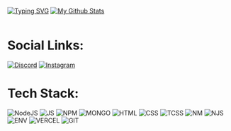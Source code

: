 <a href="https://git.io/typing-svg"><img src="https://readme-typing-svg.herokuapp.com?font=Nunito&pause=1000&color=F7F7F7&repeat=false&random=false&width=435&lines=Hey+There+It's+Vanika!" alt="Typing SVG" /></a>
[![My Github Stats](https://github-stats-alpha.vercel.app/api?username=maybevanika&cc=000&tc=fff&ic=fff&bc=000 "My Stats")](https://github-stats-alpha.vercel.app/api?username=maybevanika&cc=000&tc=fff&ic=fff&bc=000 "My Github Stats")

<img src="https://komarev.com/ghpvc/?username=MaybeVanika&style=flat&color=blue" alt=""> 

# Social Links:
<a href="https://discord.gg/artichq"><img src="https://img.shields.io/badge/Discord-5865F2?style=for-the-badge&logo=discord&logoColor=white" alt="Discord"></a>
<a href="https://instagram/wtfvxni"><img src="https://img.shields.io/badge/Instagram-E4405F?style=for-the-badge&logo=instagram&logoColor=white" alt="Instagram"></a>

# Tech Stack:
![NodeJS](https://img.shields.io/badge/Node.js-339933.svg?style=for-the-badge&logo=nodedotjs&logoColor=white) ![JS](https://img.shields.io/badge/JavaScript-F7DF1E.svg?style=for-the-badge&logo=JavaScript&logoColor=black) ![NPM](https://img.shields.io/badge/NPM-%23000000.svg?style=for-the-badge&amp;logo=npm&amp;logoColor=white) ![MONGO](https://img.shields.io/badge/MongoDB-%234ea94b.svg?style=for-the-badge&amp;logo=mongodb&amp;logoColor=white)  ![HTML](https://img.shields.io/badge/HTML5-E34F26.svg?style=for-the-badge&logo=HTML5&logoColor=white) ![CSS](https://img.shields.io/badge/CSS3-1572B6.svg?style=for-the-badge&logo=CSS3&logoColor=white) ![TCSS](https://img.shields.io/badge/Tailwind%20CSS-06B6D4.svg?style=for-the-badge&logo=Tailwind-CSS&logoColor=white) ![NM](https://img.shields.io/badge/Nodemon-76D04B.svg?style=for-the-badge&logo=Nodemon&logoColor=white) ![NJS](https://img.shields.io/badge/Next.js-000000.svg?style=for-the-badge&logo=nextdotjs&logoColor=white) ![ENV](https://img.shields.io/badge/.ENV-ECD53F.svg?style=for-the-badge&logo=dotenv&logoColor=black) ![VERCEL](https://img.shields.io/badge/Vercel-000000.svg?style=for-the-badge&logo=Vercel&logoColor=white) ![GIT](https://img.shields.io/badge/Git-F05032.svg?style=for-the-badge&logo=Git&logoColor=white)
